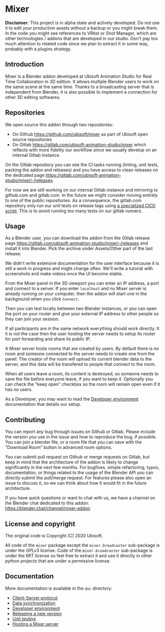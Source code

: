 # Mixer

**Disclaimer**: This project is in alpha state and actively developed. Do not use it to edit your production assets without a backup or you might break them. In the code you might see references to VRtist or Shot Manager, which are other technologies / addons that are developed in our studio. Don't pay too much attention to related code since we plan to extract it in some way, probably with a plugins strategy.

## Introduction

Mixer is a Blender addon developed at Ubisoft Animation Studio for Real Time Collaboration in 3D edition. It allows multiple Blender users to work on the same scene at the same time. Thanks to a broadcasting server that is independent from Blender, it is also possible to implement a connection for other 3D editing softwares.

## Repositories

We open source this addon through two repositories:
- On Github https://github.com/ubisoft/mixer as part of Ubisoft open source repositories
- On Gitlab https://gitlab.com/ubisoft-animation-studio/mixer which reflects with more fidelity our workflow since we usually develop on an internal Gitlab instance.

On the Gitlab repository you can see the CI tasks running (linting, unit tests, packing the addon and releases) and you have access to clean releases on the dedicated page https://gitlab.com/ubisoft-animation-studio/mixer/-/releases.

For now we are still working on our internal Gitlab instance and mirroring to github.com and gitlab.com. In the future we might consider moving entirely to one of the public repositories. As a consequence, the gitlab.com repository only run our unit tests on release tags using [a specialized CICD script](gitlab/gitlab.com-ci.yml). This is to avoid running too many tests on our gitlab runners.

## Usage

As a Blender user, you can download the addon from the Gitlab release page https://gitlab.com/ubisoft-animation-studio/mixer/-/releases and install it into Blender. Pick the archive under Assets/Other part of the last release.

We didn't write extensive documentation for the user interface because it is still a work in progress and might change often. We'll write a tutorial with screenshots and make videos once the UI become stable.

From the Mixer panel in the 3D viewport you can enter an IP address, a port and connect to a server. If you enter `localhost` and no Mixer server is already running on your computer, then the addon will start one in the background when you click `Connect`.

Then you can test locally between two Blender instances, or you can open the port on your router and give your external IP address to other people so they can join your session.

If all participants are in the same network everything should work directly. It it is not the case then the user hosting the server needs to setup its router for port forwarding and share its public IP.

A Mixer server hosts rooms that are created by users. By default there is no room and someone connected to the server needs to create one from the panel. The creator of the room will upload its current blender data to the server, and this data will be transfered to people that connect to the room.

When all users leave a room, its content is destroyed, so someone needs to save the file before everyone leave, if you want to keep it. Optionally you can check the "keep open" checkbox so the room will remain open even if it has no users.

As a Developer, you may want to read the [Developer environment](doc/development.md) documentation that details our setup.

## Contributing

You can report any bug through issues on Github or Gitlab. Please include the version you use in the issue and how to reproduce the bug, if possible. You can join a blender file, or a room file that you can save with the "Download Room" button in advanced room options.

You can submit pull request on Github or merge requests on Gitlab, but keep in mind that the architecture of the addon is likely to change significantly in the next few months. For bugfixes, simple refactoring, typos, documentation, or things related to the usage of the Blender API you can directly submit the pull/merge request. For features please also open an issue to discuss it, so we can think about how it would fit in the future architecture.

If you have quick questions or want to chat with us, we have a channel on the Blender chat dedicated to this addon: https://blender.chat/channel/mixer-addon

## License and copyright

The original code is Copyright (C) 2020 Ubisoft.

All code of the `mixer` package except the `mixer.broadcaster` sub-package is under the GPLv3 license. Code of the `mixer.broadcaster` sub-package is under the MIT license so feel free to extract it and use it directly in other python projects that are under a permissive license.

## Documentation

More documentation is available in the `doc` directory:

- [Client-Server protocol](doc/protocol.md)
- [Data synchronization](doc/synchronization.md)
- [Developer environment](doc/development.md)
- [Releasing a new version](doc/release.md)
- [Unit testing](doc/unittest.md)
- [Hosting a Mixer server](doc/hosting.md)
